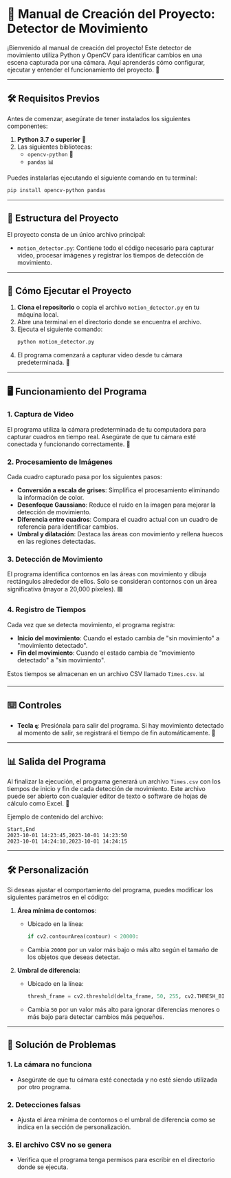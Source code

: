 # 📖 Manual de Creación del Proyecto: Detector de Movimiento

¡Bienvenido al manual de creación del proyecto! Este detector de movimiento utiliza Python y OpenCV para identificar cambios en una escena capturada por una cámara. Aquí aprenderás cómo configurar, ejecutar y entender el funcionamiento del proyecto. 🚀

---

## 🛠️ **Requisitos Previos**

Antes de comenzar, asegúrate de tener instalados los siguientes componentes:

1. **Python 3.7 o superior** 🐍
2. Las siguientes bibliotecas:
   - `opencv-python` 📸
   - `pandas` 📊

Puedes instalarlas ejecutando el siguiente comando en tu terminal:
```bash
pip install opencv-python pandas
```

---

## 📂 **Estructura del Proyecto**

El proyecto consta de un único archivo principal:
- `motion_detector.py`: Contiene todo el código necesario para capturar video, procesar imágenes y registrar los tiempos de detección de movimiento.

---

## 🚀 **Cómo Ejecutar el Proyecto**

1. **Clona el repositorio** o copia el archivo `motion_detector.py` en tu máquina local.
2. Abre una terminal en el directorio donde se encuentra el archivo.
3. Ejecuta el siguiente comando:
   ```bash
   python motion_detector.py
   ```
4. El programa comenzará a capturar video desde tu cámara predeterminada. 🎥

---

## 🖥️ **Funcionamiento del Programa**

### **1. Captura de Video**
El programa utiliza la cámara predeterminada de tu computadora para capturar cuadros en tiempo real. Asegúrate de que tu cámara esté conectada y funcionando correctamente. 📸

### **2. Procesamiento de Imágenes**
Cada cuadro capturado pasa por los siguientes pasos:
- **Conversión a escala de grises**: Simplifica el procesamiento eliminando la información de color.
- **Desenfoque Gaussiano**: Reduce el ruido en la imagen para mejorar la detección de movimiento.
- **Diferencia entre cuadros**: Compara el cuadro actual con un cuadro de referencia para identificar cambios.
- **Umbral y dilatación**: Destaca las áreas con movimiento y rellena huecos en las regiones detectadas.

### **3. Detección de Movimiento**
El programa identifica contornos en las áreas con movimiento y dibuja rectángulos alrededor de ellos. Solo se consideran contornos con un área significativa (mayor a 20,000 píxeles). 🟩

### **4. Registro de Tiempos**
Cada vez que se detecta movimiento, el programa registra:
- **Inicio del movimiento**: Cuando el estado cambia de "sin movimiento" a "movimiento detectado".
- **Fin del movimiento**: Cuando el estado cambia de "movimiento detectado" a "sin movimiento".

Estos tiempos se almacenan en un archivo CSV llamado `Times.csv`. 📊

---

## ⌨️ **Controles**

- **Tecla `q`**: Presiónala para salir del programa. Si hay movimiento detectado al momento de salir, se registrará el tiempo de fin automáticamente. 🛑

---

## 📊 **Salida del Programa**

Al finalizar la ejecución, el programa generará un archivo `Times.csv` con los tiempos de inicio y fin de cada detección de movimiento. Este archivo puede ser abierto con cualquier editor de texto o software de hojas de cálculo como Excel. 📄

Ejemplo de contenido del archivo:
```
Start,End
2023-10-01 14:23:45,2023-10-01 14:23:50
2023-10-01 14:24:10,2023-10-01 14:24:15
```

---

## 🛠️ **Personalización**

Si deseas ajustar el comportamiento del programa, puedes modificar los siguientes parámetros en el código:
1. **Área mínima de contornos**:
   - Ubicado en la línea:
     ```py
     if cv2.contourArea(contour) < 20000:
     ```
   - Cambia `20000` por un valor más bajo o más alto según el tamaño de los objetos que deseas detectar.

2. **Umbral de diferencia**:
   - Ubicado en la línea:
     ```py
     thresh_frame = cv2.threshold(delta_frame, 50, 255, cv2.THRESH_BINARY)[1]
     ```
   - Cambia `50` por un valor más alto para ignorar diferencias menores o más bajo para detectar cambios más pequeños.

---

## 🐞 **Solución de Problemas**

### **1. La cámara no funciona**
- Asegúrate de que tu cámara esté conectada y no esté siendo utilizada por otro programa.

### **2. Detecciones falsas**
- Ajusta el área mínima de contornos o el umbral de diferencia como se indica en la sección de personalización.

### **3. El archivo CSV no se genera**
- Verifica que el programa tenga permisos para escribir en el directorio donde se ejecuta.